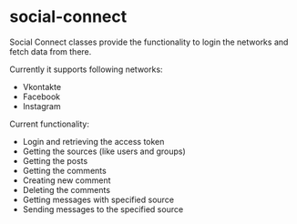 # social-connect
Social Connect classes provide the functionality to login the networks and fetch data from there.

Currently it supports following networks:
- Vkontakte
- Facebook
- Instagram

Current functionality:
- Login and retrieving the access token
- Getting the sources (like users and groups)
- Getting the posts
- Getting the comments
- Creating new comment
- Deleting the comments
- Getting messages with specified source
- Sending messages to the specified source
